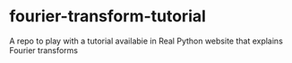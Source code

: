 # fourier-transform-tutorial
A repo to play with a tutorial availabie in Real Python website that explains Fourier transforms
